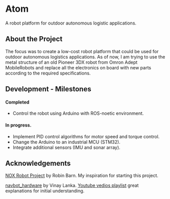 # Atom
 A robot platform for outdoor autonomous logistic applications. 
 
## About the Project
The focus was to create a low-cost robot platform that could be used for outdoor autonomous logistics applications. As of now, I am trying to use the metal structure of an old Pioneer 3DX robot from Omron Adept MobileRobots and replace all the electronics on board with new parts according to the required specifications.

## Development - Milestones
 #### Completed
- Control the robot using Arduino with ROS-noetic environment.
#### In progress.
- Implement PID control algorithms for motor speed and torque control.
- Change the Arduino to an industrial MCU (STM32).
- Integrate additional sensors (IMU and sonar array).

## Acknowledgements
[NOX Robot Project](https://github.com/RBinsonB/Nox_robot.git) by Robin Barn. My inspiration for starting this project.

[navbot_hardware](https://github.com/vinay-lanka/navbot_hardware.git) by Vinay Lanka. [Youtube vedios playlist](https://youtu.be/SLDJAOEjVt4) great explanations for initial understanding.